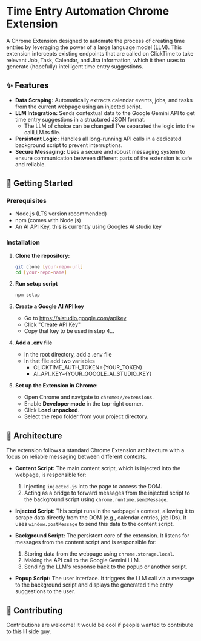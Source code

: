 # Time Entry Automation Chrome Extension

A Chrome Extension designed to automate the process of creating time entries by leveraging the power of a large language model (LLM). This extension intercepts existing endpoints that are called on ClickTime to take relevant Job, Task, Calendar, and Jira information, which it then uses to generate (hopefully) intelligent time entry suggestions.

## ✨ Features

* **Data Scraping:** Automatically extracts calendar events, jobs, and tasks from the current webpage using an injected script.
* **LLM Integration:** Sends contextual data to the Google Gemini API to get time entry suggestions in a structured JSON format.
  * The LLM of choice can be changed! I've separated the logic into the callLLM.ts file.
* **Persistent Logic:** Handles all long-running API calls in a dedicated background script to prevent interruptions.
* **Secure Messaging:** Uses a secure and robust messaging system to ensure communication between different parts of the extension is safe and reliable.

## 🚀 Getting Started

### Prerequisites

* Node.js (LTS version recommended)
* npm (comes with Node.js)
* An AI API Key, this is currently using Googles AI studio key

### Installation

1.  **Clone the repository:**
    ```bash
    git clone [your-repo-url]
    cd [your-repo-name]
    ```

2.  **Run setup script**
    ```bash
    npm setup
    ```
    
3.  **Create a Google AI API key**
    * Go to https://aistudio.google.com/apikey
    * Click "Create API Key"
    * Copy that key to be used in step 4... 
    
4.  **Add a .env file**
    * In the root directory, add a .env file
    * In that file add two variables
      * CLICKTIME_AUTH_TOKEN={YOUR_TOKEN}
      * AI_API_KEY={YOUR_GOOGLE_AI_STUDIO_KEY} 

5.  **Set up the Extension in Chrome:**
    * Open Chrome and navigate to `chrome://extensions`.
    * Enable **Developer mode** in the top-right corner.
    * Click **Load unpacked**.
    * Select the repo folder from your project directory.


## 🧠 Architecture

The extension follows a standard Chrome Extension architecture with a focus on reliable messaging between different contexts.

* **Content Script:** The main content script, which is injected into the webpage, is responsible for:
    1.  Injecting `injected.js` into the page to access the DOM.
    2.  Acting as a bridge to forward messages from the injected script to the background script using `chrome.runtime.sendMessage`.

* **Injected Script:** This script runs in the webpage's context, allowing it to scrape data directly from the DOM (e.g., calendar entries, job IDs). It uses `window.postMessage` to send this data to the content script.

* **Background Script:** The persistent core of the extension. It listens for messages from the content script and is responsible for:
    1.  Storing data from the webpage using `chrome.storage.local`.
    2.  Making the API call to the Google Gemini LLM.
    3.  Sending the LLM's response back to the popup or another script.

* **Popup Script:** The user interface. It triggers the LLM call via a message to the background script and displays the generated time entry suggestions to the user.

## 🤝 Contributing

Contributions are welcome! It would be cool if people wanted to contribute to this lil side guy.
